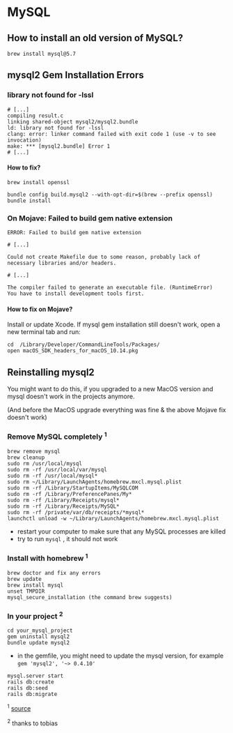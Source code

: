 # MySQL

## How to install an old version of MySQL?

```shell
brew install mysql@5.7
```

## mysql2 Gem Installation Errors

### library not found for -lssl

```
# [...]
compiling result.c
linking shared-object mysql2/mysql2.bundle
ld: library not found for -lssl
clang: error: linker command failed with exit code 1 (use -v to see invocation)
make: *** [mysql2.bundle] Error 1
# [...]
```

#### How to fix?

```shell
brew install openssl

bundle config build.mysql2 --with-opt-dir=$(brew --prefix openssl)
bundle install
```

### On Mojave: Failed to build gem native extension

```
ERROR: Failed to build gem native extension

# [...]

Could not create Makefile due to some reason, probably lack of
necessary libraries and/or headers.

# [...]

The compiler failed to generate an executable file. (RuntimeError)
You have to install development tools first.
```

#### How to fix on Mojave?
Install or update Xcode. If mysql gem installation still doesn't work, open a new terminal tab and run:
```shell
cd  /Library/Developer/CommandLineTools/Packages/
open macOS_SDK_headers_for_macOS_10.14.pkg
```

## Reinstalling mysql2

You might want to do this, if you upgraded to a new MacOS version and mysql doesn't work in the projects anymore.

(And before the MacOS upgrade everything was fine & the above Mojave fix doesn't work)

### Remove MySQL completely <sup>1</sup>
```
brew remove mysql
brew cleanup
sudo rm /usr/local/mysql
sudo rm -rf /usr/local/var/mysql
sudo rm -rf /usr/local/mysql*
sudo rm ~/Library/LaunchAgents/homebrew.mxcl.mysql.plist
sudo rm -rf /Library/StartupItems/MySQLCOM
sudo rm -rf /Library/PreferencePanes/My*
sudo rm -rf /Library/Receipts/mysql*
sudo rm -rf /Library/Receipts/MySQL*
sudo rm -rf /private/var/db/receipts/*mysql*
launchctl unload -w ~/Library/LaunchAgents/homebrew.mxcl.mysql.plist
```
- restart your computer to make sure that any MySQL processes are killed
- try to run `mysql` , it should not work

### Install with homebrew <sup>1</sup>
```
brew doctor and fix any errors
brew update
brew install mysql
unset TMPDIR
mysql_secure_installation (the command brew suggests)
```
### In your project <sup>2</sup>
```
cd your_mysql_project
gem uninstall mysql2
bundle update mysql2
```
- in the gemfile, you might need to update the mysql version, for example `gem 'mysql2', '~> 0.4.10'`
```
mysql.server start
rails db:create
rails db:seed
rails db:migrate
```

<sup>1</sup>
[source](https://coderwall.com/p/os6woq/uninstall-all-those-broken-versions-of-mysql-and-re-install-it-with-brew-on-mac-mavericks)

<sup>2</sup> thanks to tobias
